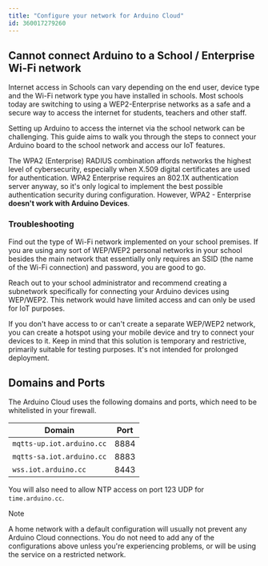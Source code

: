 ```yaml
---
title: "Configure your network for Arduino Cloud"
id: 360017279260
---
```


## Cannot connect Arduino to a School / Enterprise Wi-Fi network

Internet access in Schools can vary depending on the end user, device type and the Wi-Fi network type you have installed in schools. Most schools today are switching to using a WEP2-Enterprise networks as a safe and a secure way to access the internet for students, teachers and other staff.

Setting up Arduino to access the internet via the school network can be challenging. This guide aims to walk you through the steps to connect your Arduino board to the school network and access our IoT features.

The WPA2 (Enterprise) RADIUS combination affords networks the highest level of cybersecurity, especially when X.509 digital certificates are used for authentication. WPA2 Enterprise requires an 802.1X authentication server anyway, so it's only logical to implement the best possible authentication security during configuration. However, WPA2 - Enterprise **doesn't work with Arduino Devices**.

### Troubleshooting

Find out the type of Wi-Fi network implemented on your school premises. If you are using any sort of WEP/WEP2 personal networks in your school besides the main network that essentially only requires an SSID (the name of the Wi-Fi connection) and password, you are good to go.

Reach out to your school administrator and recommend creating a subnetwork specifically for connecting your Arduino devices using WEP/WEP2. This network would have limited access and can only be used for IoT purposes.

If you don't have access to or can't create a separate WEP/WEP2 network, you can create a hotspot using your mobile device and try to connect your devices to it. Keep in mind that this solution is temporary and restrictive, primarily suitable for testing purposes. It's not intended for prolonged deployment.

## Domains and Ports

The Arduino Cloud uses the following domains and ports, which need to be whitelisted in your firewall.

| Domain                    | Port |
| ------------------------- | ---- |
| `mqtts-up.iot.arduino.cc` | 8884 |
| `mqtts-sa.iot.arduino.cc` | 8883 |
| `wss.iot.arduino.cc`      | 8443 |

You will also need to allow NTP access on port 123 UDP for `time.arduino.cc`.

> [!NOTE]
> A home network with a default configuration will usually not prevent any Arduino Cloud connections. You do not need to add any of the configurations above unless you're experiencing problems, or will be using the service on a restricted network.
